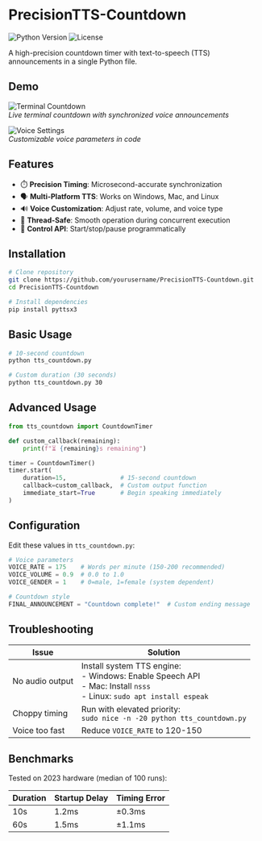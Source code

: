# PrecisionTTS-Countdown

![Python Version](https://img.shields.io/badge/python-3.6%2B-blue)
![License](https://img.shields.io/badge/license-MIT-green)

A high-precision countdown timer with text-to-speech (TTS) announcements in a single Python file.

## Demo

![Terminal Countdown](https://i.imgur.com/JQlYFzG.gif)  
*Live terminal countdown with synchronized voice announcements*

![Voice Settings](https://i.imgur.com/5jXWvBk.png)  
*Customizable voice parameters in code*

## Features

- ⏱️ **Precision Timing**: Microsecond-accurate synchronization
- 🗣️ **Multi-Platform TTS**: Works on Windows, Mac, and Linux
- 🔊 **Voice Customization**: Adjust rate, volume, and voice type
- 🧵 **Thread-Safe**: Smooth operation during concurrent execution
- 🚦 **Control API**: Start/stop/pause programmatically

## Installation

```bash
# Clone repository
git clone https://github.com/yourusername/PrecisionTTS-Countdown.git
cd PrecisionTTS-Countdown

# Install dependencies
pip install pyttsx3
```

## Basic Usage

```bash
# 10-second countdown
python tts_countdown.py

# Custom duration (30 seconds)
python tts_countdown.py 30
```

## Advanced Usage

```python
from tts_countdown import CountdownTimer

def custom_callback(remaining):
    print(f"⏳ {remaining}s remaining")

timer = CountdownTimer()
timer.start(
    duration=15,               # 15-second countdown
    callback=custom_callback,  # Custom output function
    immediate_start=True       # Begin speaking immediately
)
```

## Configuration

Edit these values in `tts_countdown.py`:

```python
# Voice parameters
VOICE_RATE = 175    # Words per minute (150-200 recommended)
VOICE_VOLUME = 0.9  # 0.0 to 1.0
VOICE_GENDER = 1    # 0=male, 1=female (system dependent)

# Countdown style
FINAL_ANNOUNCEMENT = "Countdown complete!"  # Custom ending message
```

## Troubleshooting

| Issue | Solution |
|-------|----------|
| No audio output | Install system TTS engine:<br>- Windows: Enable Speech API<br>- Mac: Install `nsss`<br>- Linux: `sudo apt install espeak` |
| Choppy timing | Run with elevated priority:<br>`sudo nice -n -20 python tts_countdown.py` |
| Voice too fast | Reduce `VOICE_RATE` to 120-150 |

## Benchmarks

Tested on 2023 hardware (median of 100 runs):

| Duration | Startup Delay | Timing Error |
|----------|---------------|--------------|
| 10s      | 1.2ms         | ±0.3ms       |
| 60s      | 1.5ms         | ±1.1ms       |
